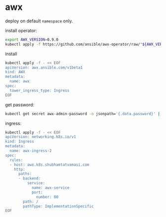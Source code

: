 # awx

deploy on default `namespace` only.

install operator:
```bash
export AWX_VERSION=0.9.0
kubectl apply -f https://github.com/ansible/awx-operator/raw/"${AWX_VERSION}"/deploy/awx-operator.yaml
```

install 
```bash
kubectl apply -f - << EOF
apiVersion: awx.ansible.com/v1beta1
kind: AWX
metadata:
  name: awx
spec:
  tower_ingress_type: Ingress
EOF
```

get password:
```bash
kubectl get secret awx-admin-password -o jsonpath='{.data.password}' | base64 -d
```

ingress:
```bash
kubectl apply -f - << EOF
apiVersion: networking.k8s.io/v1
kind: Ingress
metadata:
  name: awx-ingress-2
spec:
  rules:
  - host: awx.k8s.shubhamtatvamasi.com
    http:
      paths:
      - backend:
          service:
            name: awx-service
            port:
              number: 80
        path: /
        pathType: ImplementationSpecific
EOF
```
